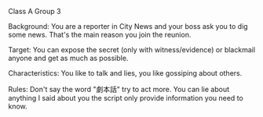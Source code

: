 Class A Group 3

Background:
You are a reporter in City News and your boss ask you to dig some news.
That's the main reason you join the reunion.

Target:
You can expose the secret (only with witness/evidence) or blackmail anyone and get as much as possible.

Characteristics:
You like to talk and lies, you like gossiping about others.

Rules:
Don't say the word "劇本話" try to act more.
You can lie about anything I said about you the script only provide information you need to know.